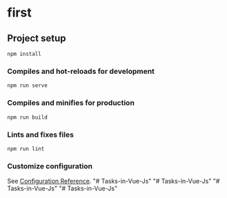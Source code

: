 # first

## Project setup
```
npm install
```

### Compiles and hot-reloads for development
```
npm run serve
```

### Compiles and minifies for production
```
npm run build
```

### Lints and fixes files
```
npm run lint
```

### Customize configuration
See [Configuration Reference](https://cli.vuejs.org/config/).
"# Tasks-in-Vue-Js" 
"# Tasks-in-Vue-Js" 
"# Tasks-in-Vue-Js" 
"# Tasks-in-Vue-Js" 
